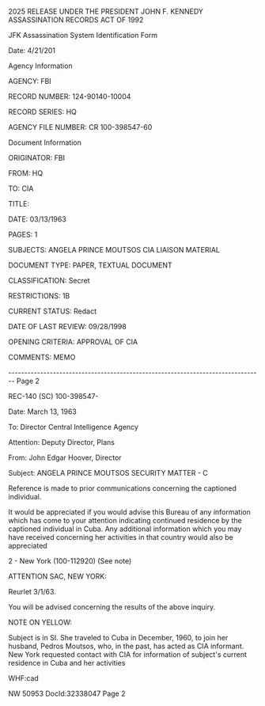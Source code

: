 2025 RELEASE UNDER THE PRESIDENT JOHN F. KENNEDY ASSASSINATION RECORDS ACT OF 1992

JFK Assassination System
Identification Form

Date: 4/21/201

Agency Information

AGENCY: FBI

RECORD NUMBER: 124-90140-10004

RECORD SERIES: HQ

AGENCY FILE NUMBER: CR 100-398547-60

Document Information

ORIGINATOR: FBI

FROM: HQ

TO: CIA

TITLE:

DATE: 03/13/1963

PAGES: 1

SUBJECTS: ANGELA PRINCE MOUTSOS
CIA LIAISON MATERIAL

DOCUMENT TYPE: PAPER, TEXTUAL DOCUMENT

CLASSIFICATION: Secret

RESTRICTIONS: 1B

CURRENT STATUS: Redact

DATE OF LAST REVIEW: 09/28/1998

OPENING CRITERIA: APPROVAL OF CIA

COMMENTS: MEMO


-------------------------------------------------------------------------------- Page 2

REC-140 (SC) 100-398547-

Date: March 13, 1963

To: Director
Central Intelligence Agency

Attention: Deputy Director, Plans

From: John Edgar Hoover, Director

Subject: ANGELA PRINCE MOUTSOS
SECURITY MATTER - C

Reference is made to prior communications concerning the captioned individual.

It would be appreciated if you would advise this Bureau of any information which has come to your attention indicating continued residence by the captioned individual in Cuba. Any additional information which you may have received concerning her activities in that country would also be appreciated

2 - New York (100-112920) (See note)

ATTENTION SAC, NEW YORK:

Reurlet 3/1/63.

You will be advised concerning the results of the above inquiry.

NOTE ON YELLOW:

Subject is in SI. She traveled to Cuba in December, 1960, to join her husband, Pedros Moutsos, who, in the past, has acted as CIA informant. New York requested contact with CIA for information of subject's current residence in Cuba and her activities

WHF:cad

NW 50953 DocId:32338047 Page 2
